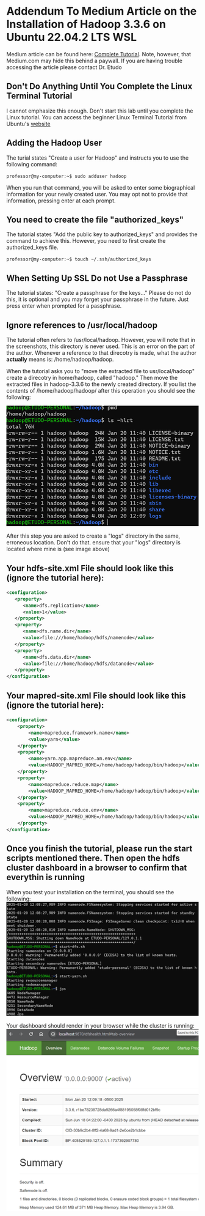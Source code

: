 # Addendum To Medium Article on the Installation of Hadoop 3.3.6 on Ubuntu 22.04.2 LTS WSL
Medium article can be found here: [Complete Tutorial](https://medium.com/@madihaiqbal606/apache-hadoop-3-3-6-installation-on-ubuntu-22-04-2-lts-wsl-for-windows-bb57ed599bc6). Note, however, that Medium.com may hide this behind a paywall. If you are having trouble accessing the article please contact Dr. Etudo

## Don't Do Anything Until You Complete the Linux Terminal Tutorial
I cannot emphasize this enough. Don't start this lab until you complete the Linux tutorial. You can access the beginner Linux Terminal Tutorial from Ubuntu's [website](https://ubuntu.com/tutorials/command-line-for-beginners#1-overview)

## Adding the Hadoop User
The turial states "Create a user for Hadoop" and instructs you to use the following command:

```shell
professor@my-computer:~$ sudo adduser hadoop
```

When you run that command, you will be asked to enter some biographical information for your newly created user. You may opt not to provide that information, pressing enter at each prompt. 

## You need to create the file "authorized_keys"
The tutorial states "Add the public key to authorized_keys" and provides the command to achieve this. However, you need to first create the authorized_keys file. 

```shell
professor@my-computer:~$ touch ~/.ssh/authorized_keys
```

## When Setting Up SSL Do not Use a Passphrase
The tutorial states: "Create a passphrase for the keys..." Please do not do this, it is optional and you may forget your passphrase in the future. Just press enter when prompted for a passphrase.

## Ignore references to /usr/local/hadoop
The tutorial often refers to /usr/local/hadoop. However, you will note that in the screenshots, this directory is never used. This is an error on the part of the author. Whenever a reference to that direcotry is made, what the author **actually** means is: /home/hadoop/hadoop.

When the tutorial asks you to "move the extracted file to usr/local/hadoop" create a direcotry in home/hadoop, called "hadoop." Then move the extracted files in hadoop-3.3.6 to the newly created directory. If you list the contents of /home/hadoop/hadoop/ after this operation you should see the following:

![hadoop directory structure](hadoop_dir_structure.png)

After this step you are asked to create a "logs" directory in the same, erroneous location. Don't do that. ensure that your "logs" directory is located where mine is (see image above)

## Your hdfs-site.xml File should look like this (ignore the tutorial here):
```xml
<configuration>
   <property>
      <name>dfs.replication</name>
      <value>1</value>
   </property>
   <property>
      <name>dfs.name.dir</name>
      <value>file:///home/hadoop/hdfs/namenode</value>
   </property>
   <property>
      <name>dfs.data.dir</name>
      <value>file:///home/hadoop/hdfs/datanode</value>
   </property>
</configuration> 
```

## Your mapred-site.xml File should look like this (ignore the tutorial here):
```xml
<configuration>
    <property>
        <name>mapreduce.framework.name</name>
        <value>yarn</value>
    </property>
    <property>
        <name>yarn.app.mapreduce.am.env</name>
        <value>HADOOP_MAPRED_HOME=/home/hadoop/hadoop/bin/hadoop</value>
    </property>
    <property>
        <name>mapreduce.reduce.map</name>
        <value>HADOOP_MAPRED_HOME=/home/hadoop/hadoop/bin/hadoop</value>
    </property>
    <property>
        <name>mapreduce.reduce.env</name>
        <value>HADOOP_MAPRED_HOME=/home/hadoop/hadoop/bin/hadoop</value>
    </property>
</configuration>
```

## Once you finish the tutorial, please run the start scripts mentioned there. Then open the hdfs cluster dashboard in a browser to confirm that everythin is running

When you test your installation on the terminal, you should see the following:
![](confirm_hdfs_install.png)

Your dashboard should render in your browser while the cluster is running:
![](cluster_health.png)